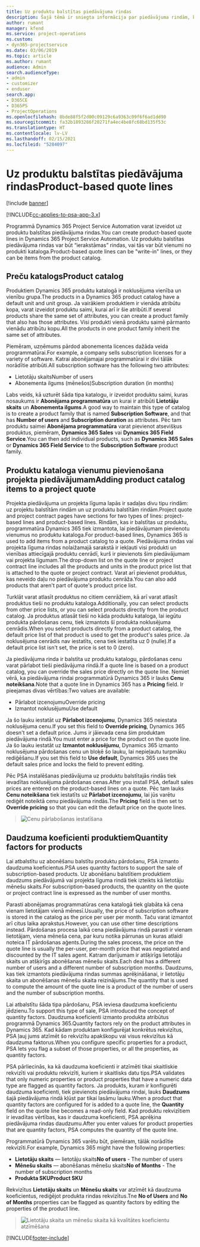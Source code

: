 ```yaml
---
title: Uz produktu balstītas piedāvājuma rindas
description: Šajā tēmā ir sniegta informācija par piedāvājuma rindām, kuras ir balstītas uz produktu.
author: rumant
manager: kfend
ms.service: project-operations
ms.custom:
- dyn365-projectservice
ms.date: 03/06/2019
ms.topic: article
ms.author: rumant
audience: Admin
search.audienceType:
- admin
- customizer
- enduser
search.app:
- D365CE
- D365PS
- ProjectOperations
ms.openlocfilehash: 8bde88f5f2d00c09129c6a9363c09f6f6ad1dd90
ms.sourcegitcommit: fa32b1893286f20271fa4ec4be8fc68bd135f53c
ms.translationtype: HT
ms.contentlocale: lv-LV
ms.lasthandoff: 02/15/2021
ms.locfileid: "5284097"
---
```

# <a name="product-based-quote-lines"></a><span data-ttu-id="451e9-103">Uz produktu balstītas piedāvājuma rindas</span><span class="sxs-lookup"><span data-stu-id="451e9-103">Product-based quote lines</span></span>

[!include [banner](../includes/psa-now-project-operations.md)]

[!INCLUDE[cc-applies-to-psa-app-3.x](../includes/cc-applies-to-psa-app-3x.md)]


<span data-ttu-id="451e9-104">Programmā Dynamics 365 Project Service Automation varat izveidot uz produktu balstītas piedāvājuma rindas.</span><span class="sxs-lookup"><span data-stu-id="451e9-104">You can create product-based quote lines in Dynamics 365 Project Service Automation.</span></span> <span data-ttu-id="451e9-105">Uz produktu balstītas piedāvājuma rindas var būt “ierakstāmas” rindas, vai tās var būt vienumi no produkti kataloga.</span><span class="sxs-lookup"><span data-stu-id="451e9-105">Product-based quote lines can be "write-in" lines, or they can be items from the product catalog.</span></span>

## <a name="product-catalog"></a><span data-ttu-id="451e9-106">Preču katalogs</span><span class="sxs-lookup"><span data-stu-id="451e9-106">Product catalog</span></span>

<span data-ttu-id="451e9-107">Produktiem Dynamics 365 produktu katalogā ir noklusējuma vienība un vienību grupa.</span><span class="sxs-lookup"><span data-stu-id="451e9-107">The products in a Dynamics 365 product catalog have a default unit and unit group.</span></span> <span data-ttu-id="451e9-108">Ja vairākiem produktiem ir vienāda atribūtu kopa, varat izveidot produktu saimi, kurai arī ir šie atribūti.</span><span class="sxs-lookup"><span data-stu-id="451e9-108">If several products share the same set of attributes, you can create a product family that also has those attributes.</span></span> <span data-ttu-id="451e9-109">Visi produkti vienā produktu saimē pārmanto vienādu atribūtu kopu.</span><span class="sxs-lookup"><span data-stu-id="451e9-109">All the products in one product family inherit the same set of attributes.</span></span>

<span data-ttu-id="451e9-110">Piemēram, uzņēmums pārdod abonementa licences dažāda veida programmatūrai.</span><span class="sxs-lookup"><span data-stu-id="451e9-110">For example, a company sells subscription licenses for a variety of software.</span></span> <span data-ttu-id="451e9-111">Katrai abonējamajai programmatūrai ir divi tālāk norādītie atribūti.</span><span class="sxs-lookup"><span data-stu-id="451e9-111">All subscription software has the following two attributes:</span></span>

- <span data-ttu-id="451e9-112">Lietotāju skaits</span><span class="sxs-lookup"><span data-stu-id="451e9-112">Number of users</span></span> 
- <span data-ttu-id="451e9-113">Abonementa ilgums (mēnešos)</span><span class="sxs-lookup"><span data-stu-id="451e9-113">Subscription duration (in months)</span></span>

<span data-ttu-id="451e9-114">Labs veids, kā uzturēt šāda tipa katalogu, ir izveidot produktu saimi, kuras nosaukums ir **Abonējama programmatūra** un kurai ir atribūti **Lietotāju skaits** un **Abonementa ilgums**.</span><span class="sxs-lookup"><span data-stu-id="451e9-114">A good way to maintain this type of catalog is to create a product family that is named **Subscription Software**, and that has **Number of users** and **Subscription duration** as attributes.</span></span> <span data-ttu-id="451e9-115">Pēc tam produktu saimei **Abonējama programmatūra** varat pievienot atsevišķus produktus, piemēram, **Dynamics 365 Sales** vai **Dynamics 365 Field Service**.</span><span class="sxs-lookup"><span data-stu-id="451e9-115">You can then add individual products, such as **Dynamics 365 Sales** or **Dynamics 365 Field Service** to the **Subscription Software** product family.</span></span>

## <a name="adding-product-catalog-items-to-a-project-quote"></a><span data-ttu-id="451e9-116">Produktu kataloga vienumu pievienošana projekta piedāvājumam</span><span class="sxs-lookup"><span data-stu-id="451e9-116">Adding product catalog items to a project quote</span></span>

<span data-ttu-id="451e9-117">Projekta piedāvājuma un projekta līguma lapās ir sadaļas divu tipu rindām: uz projektu balstītām rindām un uz produktu balstītām rindām.</span><span class="sxs-lookup"><span data-stu-id="451e9-117">Project quote and project contract pages have sections for two types of lines: project-based lines and product-based lines.</span></span> <span data-ttu-id="451e9-118">Rindām, kas ir balstītas uz produktu, programmatūra Dynamics 365 tiek izmantota, lai piedāvājumam pievienotu vienumus no produktu kataloga.</span><span class="sxs-lookup"><span data-stu-id="451e9-118">For product-based lines, Dynamics 365 is used to add items from a product catalog to a quote.</span></span> <span data-ttu-id="451e9-119">Piedāvājuma rindas vai projekta līguma rindas nolaižamajā sarakstā ir iekļauti visi produkti un vienības attiecīgajā produktu cenrādī, kurš ir pievienots šim piedāvājumam vai projekta līgumam.</span><span class="sxs-lookup"><span data-stu-id="451e9-119">The drop-down list on the quote line or project contract line includes all the products and units in the product price list that is attached to the quote or project contract.</span></span> <span data-ttu-id="451e9-120">Varat arī pievienot produktus, kas neveido daļu no piedāvājuma produktu cenrāža.</span><span class="sxs-lookup"><span data-stu-id="451e9-120">You can also add products that aren't part of quote's product price list.</span></span>

<span data-ttu-id="451e9-121">Turklāt varat atlasīt produktus no citiem cenrāžiem, kā arī varat atlasīt produktus tieši no produktu kataloga.</span><span class="sxs-lookup"><span data-stu-id="451e9-121">Additionally, you can select products from other price lists, or you can select products directly from the product catalog.</span></span> <span data-ttu-id="451e9-122">Ja produktus atlasāt tieši no kāda produktu kataloga, lai iegūtu produkta pārdošanas cenu, tiek izmantots šī produkta noklusējuma cenrādis.</span><span class="sxs-lookup"><span data-stu-id="451e9-122">When you select products directly from a product catalog, the default price list of that product is used to get the product's sales price.</span></span> <span data-ttu-id="451e9-123">Ja noklusējuma cenrādis nav iestatīts, cena tiek iestatīta uz 0 (nulle).</span><span class="sxs-lookup"><span data-stu-id="451e9-123">If a default price list isn't set, the price is set to 0 (zero).</span></span>

<span data-ttu-id="451e9-124">Ja piedāvājuma rinda ir balstīta uz produktu katalogu, pārdošanas cenu varat pārlabot tieši piedāvājuma rindā.</span><span class="sxs-lookup"><span data-stu-id="451e9-124">If a quote line is based on a product catalog, you can override the sales price directly on the quote line.</span></span> <span data-ttu-id="451e9-125">Ņemiet vērā, ka piedāvājuma rindai programmatūrā Dynamics 365 ir lauks **Cenu noteikšana**.</span><span class="sxs-lookup"><span data-stu-id="451e9-125">Note that a quote line in Dynamics 365 has a **Pricing** field.</span></span> <span data-ttu-id="451e9-126">Ir pieejamas divas vērtības:</span><span class="sxs-lookup"><span data-stu-id="451e9-126">Two values are available:</span></span>

- <span data-ttu-id="451e9-127">Pārlabot izcenojumu</span><span class="sxs-lookup"><span data-stu-id="451e9-127">Override pricing</span></span>  
- <span data-ttu-id="451e9-128">Izmantot noklusējumu</span><span class="sxs-lookup"><span data-stu-id="451e9-128">Use default</span></span>

<span data-ttu-id="451e9-129">Ja šo lauku iestatāt uz **Pārlabot izcenojumu**, Dynamics 365 neiestata noklusējuma cenu.</span><span class="sxs-lookup"><span data-stu-id="451e9-129">If you set this field to **Override pricing**, Dynamics 365 doesn't set a default price.</span></span> <span data-ttu-id="451e9-130">Jums ir jāievada cena šim produktam piedāvājuma rindā.</span><span class="sxs-lookup"><span data-stu-id="451e9-130">You must enter a price for the product on the quote line.</span></span> <span data-ttu-id="451e9-131">Ja šo lauku iestatāt uz **Izmantot noklusējumu**, Dynamics 365 izmanto noklusējuma pārdošanas cenu un bloķē šo lauku, lai nepieļautu turpmāku rediģēšanu.</span><span class="sxs-lookup"><span data-stu-id="451e9-131">If you set this field to **Use default**, Dynamics 365 uses the default sales price and locks the field to prevent editing.</span></span>

<span data-ttu-id="451e9-132">Pēc PSA instalēšanas piedāvājuma uz produktu balstītajās rindās tiek ievadītas noklusējuma pārdošanas cenas.</span><span class="sxs-lookup"><span data-stu-id="451e9-132">After you install PSA, default sales prices are entered on the product-based lines on a quote.</span></span> <span data-ttu-id="451e9-133">Pēc tam lauks **Cenu noteikšana** tiek iestatīts uz **Pārlabot izcenojumu**, lai jūs varētu rediģēt noteiktā cenu piedāvājuma rindās.</span><span class="sxs-lookup"><span data-stu-id="451e9-133">The **Pricing** field is then set to **Override pricing** so that you can edit the default price on the quote lines.</span></span>

> ![Cenu pārlabošanas iestatīšana](media/basic-guide-10.png)
 
## <a name="quantity-factors-for-products"></a><span data-ttu-id="451e9-135">Daudzuma koeficienti produktiem</span><span class="sxs-lookup"><span data-stu-id="451e9-135">Quantity factors for products</span></span>

<span data-ttu-id="451e9-136">Lai atbalstītu uz abonēšanu balstītu produktu pārdošanu, PSA izmanto daudzuma koeficientus.</span><span class="sxs-lookup"><span data-stu-id="451e9-136">PSA uses quantity factors to support the sale of subscription-based products.</span></span> <span data-ttu-id="451e9-137">Uz abonēšanu balstītiem produktiem daudzums piedāvājumā vai projekta līguma rindā tiek izteikts kā lietotāju mēnešu skaits.</span><span class="sxs-lookup"><span data-stu-id="451e9-137">For subscription-based products, the quantity on the quote or project contract line is expressed as the number of user months.</span></span>

<span data-ttu-id="451e9-138">Parasti abonējamas programmatūras cena katalogā tiek glabāta kā cena vienam lietotājam vienā mēnesī.</span><span class="sxs-lookup"><span data-stu-id="451e9-138">Usually, the price of subscription software is stored in the catalog as the price per user per month.</span></span> <span data-ttu-id="451e9-139">Taču varat izmantot arī citus laika aprakstus.</span><span class="sxs-lookup"><span data-stu-id="451e9-139">However, you can use other time descriptions instead.</span></span> <span data-ttu-id="451e9-140">Pārdošanas procesa laikā cena piedāvājuma rindā parasti ir vienam lietotājam, viena mēneša cena, par kuru notika pārrunas un kuras atlaidi noteica IT pārdošanas aģents.</span><span class="sxs-lookup"><span data-stu-id="451e9-140">During the sales process, the price on the quote line is usually the per-user, per-month price that was negotiated and discounted by the IT sales agent.</span></span> <span data-ttu-id="451e9-141">Katram darījumam ir atšķirīgs lietotāju skaits un atšķirīgs abonēšanas mēnešu skaits.</span><span class="sxs-lookup"><span data-stu-id="451e9-141">Each deal has a different number of users and a different number of subscription months.</span></span> <span data-ttu-id="451e9-142">Daudzums, kas tiek izmantots piedāvājuma rindas summas aprēķināšanai, ir lietotāju skaita un abonēšanas mēnešu skaita reizinājums.</span><span class="sxs-lookup"><span data-stu-id="451e9-142">The quantity that is used to compute the amount of the quote line is a product of the number of users and the number of subscription months.</span></span>

<span data-ttu-id="451e9-143">Lai atbalstītu šāda tipa pārdošanu, PSA ieviesa daudzuma koeficientu jēdzienu.</span><span class="sxs-lookup"><span data-stu-id="451e9-143">To support this type of sale, PSA introduced the concept of quantity factors.</span></span> <span data-ttu-id="451e9-144">Daudzuma koeficienti izmanto produkta atribūtus programmā Dynamics 365.</span><span class="sxs-lookup"><span data-stu-id="451e9-144">Quantity factors rely on the product attributes in Dynamics 365.</span></span> <span data-ttu-id="451e9-145">Kad kādam produktam konfigurējat konkrētus rekvizītus, PSA ļauj jums atzīmēt šo rekvizītu apakškopu vai visus rekvizītus kā daudzuma faktorus.</span><span class="sxs-lookup"><span data-stu-id="451e9-145">When you configure specific properties for a product, PSA lets you flag a subset of those properties, or all the properties, as quantity factors.</span></span>

<span data-ttu-id="451e9-146">PSA pārliecinās, ka kā daudzuma koeficienti ir atzīmēti tikai skaitliskie rekvizīti vai produktu rekvizīti, kuriem ir skaitlisks datu tips.</span><span class="sxs-lookup"><span data-stu-id="451e9-146">PSA validates that only numeric properties or product properties that have a numeric data type are flagged as quantity factors.</span></span> <span data-ttu-id="451e9-147">Ja produkts, kuram ir konfigurēti daudzuma koeficienti, tiek pievienots piedāvājuma rindai, lauks **Daudzums** šajā piedāvājuma rindā kļūst par tikai lasāmu lauku.</span><span class="sxs-lookup"><span data-stu-id="451e9-147">When a product that quantity factors are configured for is added to a quote line, the **Quantity** field on the quote line becomes a read-only field.</span></span> <span data-ttu-id="451e9-148">Kad produktu rekvizītiem ir ievadītas vērtības, kas ir daudzuma koeficienti, PSA aprēķina piedāvājuma rindas daudzumu.</span><span class="sxs-lookup"><span data-stu-id="451e9-148">After you enter values for product properties that are quantity factors, PSA computes the quantity of the quote line.</span></span>

<span data-ttu-id="451e9-149">Programmatūrā Dynamics 365 varētu būt, piemēram, tālāk norādītie rekvizīti.</span><span class="sxs-lookup"><span data-stu-id="451e9-149">For example, Dynamics 365 might have the following properties:</span></span> 

- <span data-ttu-id="451e9-150">**Lietotāju skaits** — lietotāju skaits</span><span class="sxs-lookup"><span data-stu-id="451e9-150">**No of users** - The number of users</span></span> 
- <span data-ttu-id="451e9-151">**Mēnešu skaits** — abonēšanas mēnešu skaits</span><span class="sxs-lookup"><span data-stu-id="451e9-151">**No of Months** - The number of subscription months</span></span>
- <span data-ttu-id="451e9-152">**Produkta SKU**</span><span class="sxs-lookup"><span data-stu-id="451e9-152">**Product SKU**</span></span> 

<span data-ttu-id="451e9-153">Rekvizītus **Lietotāju skaits** un **Mēnešu skaits** var atzīmēt kā daudzuma koeficientus, rediģējot produkta rindas rekvizītus.</span><span class="sxs-lookup"><span data-stu-id="451e9-153">Tne **No of Users** and **No of Months** properties can be flagged as quantity factors by editing the properties of the product line.</span></span> 

> ![Lietotāju skaita un mēnešu skaita kā kvalitātes koeficientu atzīmēšana](media/basic-guide-11.png)
 


[!INCLUDE[footer-include](../includes/footer-banner.md)]